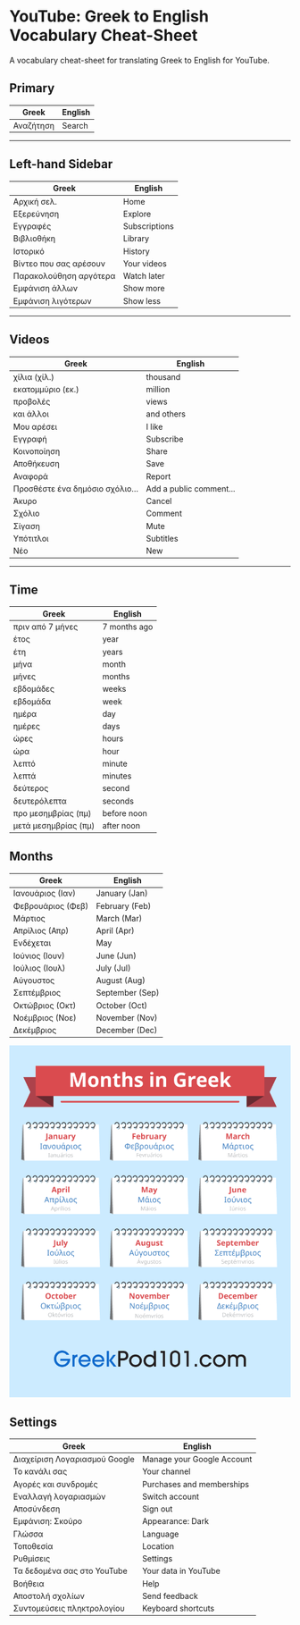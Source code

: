 # YouTube: Greek to English Vocabulary Cheat-Sheet

A vocabulary cheat-sheet for translating Greek to English for YouTube.

## Primary
|Greek|English|
|-----|-------|
|Αναζήτηση|Search|

---

## Left-hand Sidebar

|Greek|English|
|-----|-------|
|Αρχική σελ.|Home|Home Page|
|Εξερεύνηση|Explore|
|Εγγραφές|Subscriptions|
|Βιβλιοθήκη|Library|
|Ιστορικό|History|
|Βίντεο που σας αρέσουν|Your videos|
|Παρακολούθηση αργότερα|Watch later|
|Εμφάνιση άλλων|Show more|
|Εμφάνιση λιγότερων|Show less|

---

## Videos

|Greek|English|
|-----|-------|
|χίλια (χίλ.)|thousand|
|εκατομμύριο (εκ.)|million|
|προβολές|views|
|και άλλοι|and others|
|Μου αρέσει|I like|
|Εγγραφή|Subscribe|
|Κοινοποίηση|Share|
|Αποθήκευση|Save|
|Αναφορά|Report|
|Προσθέστε ένα δημόσιο σχόλιο…|Add a public comment...|
|Άκυρο|Cancel|
|Σχόλιο|Comment|
|Σίγαση|Mute|
|Υπότιτλοι|Subtitles|
|Νέο|New|

---

## Time

|Greek|English|
|-----|-------|
|πριν από 7 μήνες|7 months ago|
|έτος|year|
|έτη|years|
|μήνα|month|
|μήνες|months|
|εβδομάδες|weeks|
|εβδομάδα|week|
|ημέρα|day|
|ημέρες|days|
|ώρες|hours|
|ώρα|hour|
|λεπτό|minute|
|λεπτά|minutes|
|δεύτερος|second|
|δευτερόλεπτα|seconds|
|προ μεσημβρίας (πμ)|before noon|
|μετά μεσημβρίας (πμ)|after noon|

## Months
|Greek|English|
|-----|-------|
|Ιανουάριος (Ιαν)|January (Jan)|
|Φεβρουάριος (Φεβ)|February (Feb)|
|Μάρτιος|March (Mar)|
|Απρίλιος (Απρ)|April (Apr)|
|Ενδέχεται|May|
|Ιούνιος (Ιουν)|June (Jun)|
|Ιούλιος (Ιουλ)|July (Jul)|
|Αύγουστος|August (Aug)|
|Σεπτέμβριος|September (Sep)|
|Οκτώβριος (Οκτ)|October (Oct)|
|Νοέμβριος (Νοε)|November (Nov)|
|Δεκέμβριος|December (Dec)|

![Months](./months.png)

## Settings

|Greek|English|
|-----|-------|
|Διαχείριση Λογαριασμού Google|Manage your Google Account|
|Το κανάλι σας|Your channel|
|Αγορές και συνδρομές|Purchases and memberships|
|Εναλλαγή λογαριασμών|Switch account|
|Αποσύνδεση|Sign out|
|Εμφάνιση: Σκούρο|Appearance: Dark|
|Γλώσσα|Language|
|Τοποθεσία|Location|
|Ρυθμίσεις|Settings|
|Τα δεδομένα σας στο YouTube|Your data in YouTube|
|Βοήθεια|Help|
|Αποστολή σχολίων|Send feedback|
|Συντομεύσεις πληκτρολογίου|Keyboard shortcuts|
